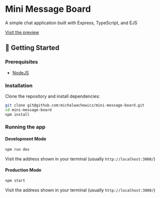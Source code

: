 # Mini Message Board

A simple chat application built with Express, TypeScript, and EJS

[Visit the preview](https://mini-message-board-production-e3d3.up.railway.app/)

## 🚀 Getting Started

### Prerequisites

- [NodeJS](https://nodejs.org/en)

### Installation

Clone the repository and install dependencies:

```bash
git clone git@github.com:michalwachowicz/mini-message-board.git
cd mini-message-board
npm install
```

### Running the app

#### Development Mode

```bash
npm run dev
```

Visit the address shown in your terminal (usually `http://localhost:3000/`)

#### Production Mode

```bash
npm start
```

Visit the address shown in your terminal (usually `http://localhost:3000/`)
